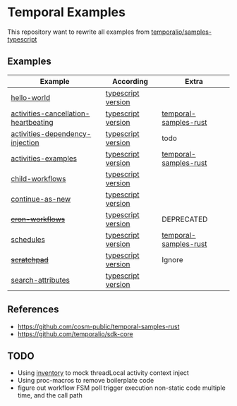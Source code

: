 # Temporal Examples

This repository want to rewrite all examples
from [temporalio/samples-typescript](https://github.com/temporalio/samples-typescript)

## Examples

| Example                                                                        | According                                                                                                             | Extra                                                                                                                                                            |
|--------------------------------------------------------------------------------|-----------------------------------------------------------------------------------------------------------------------|------------------------------------------------------------------------------------------------------------------------------------------------------------------|
| [hello-world](./hello-world)                                                   | [typescript version](https://github.com/temporalio/samples-typescript/tree/main/hello-world)                          |                                                                                                                                                                  |
| [activities-cancellation-heartbeating](./activities-cancellation-heartbeating) | [typescript version](https://github.com/temporalio/samples-typescript/tree/main/activities-cancellation-heartbeating) | [temporal-samples-rust](https://github.com/cosm-public/temporal-samples-rust/tree/45eb692928195c1cd3325942277792f21ab86715/activities-cancellation-heartbeating) |
| [activities-dependency-injection](./activities-dependency-injection)           | [typescript version](https://github.com/temporalio/samples-typescript/tree/main/activities-dependency-injection)      | todo                                                                                                                                                             |
| [activities-examples](./activities-examples)                                   | [typescript version](https://github.com/temporalio/samples-typescript/tree/main/activities-examples)                  | [temporal-samples-rust](https://github.com/cosm-public/temporal-samples-rust/tree/45eb692928195c1cd3325942277792f21ab86715/activities-examples)                  |
| [child-workflows](./child-workflows)                                           | [typescript version](https://github.com/temporalio/samples-typescript/tree/main/child-workflows)                      |                                                                                                                                                                  |
| [continue-as-new](./continue-as-new)                                           | [typescript version](https://github.com/temporalio/samples-typescript/tree/main/continue-as-new)                      |                                                                                                                                                                  |
| [~~cron-workflows~~](./cron-workflows)                                         | [typescript version](https://github.com/temporalio/samples-typescript/tree/main/cron-workflows)                       | DEPRECATED                                                                                                                                                       |
| [schedules](./schedules)                                                       | [typescript version](https://github.com/temporalio/samples-typescript/tree/main/schedules)                            | [temporal-samples-rust](https://github.com/cosm-public/temporal-samples-rust/tree/45eb692928195c1cd3325942277792f21ab86715/schedule)                             |
| [~~scratchpad~~](./scratchpad)                                                 | [typescript version](https://github.com/temporalio/samples-typescript/tree/main/scratchpad)                           | Ignore                                                                                                                                                           |
| [search-attributes](./search-attributes)                                       | [typescript version](https://github.com/temporalio/samples-typescript/tree/main/search-attributes)                    |                                                                                                                                                                  |

## References

- https://github.com/cosm-public/temporal-samples-rust
- https://github.com/temporalio/sdk-core

## TODO

- Using [inventory](https://github.com/dtolnay/inventory) to mock threadLocal activity context
  inject
- Using proc-macros to remove boilerplate code
- figure out workflow FSM poll trigger execution non-static code multiple time, and the call path
